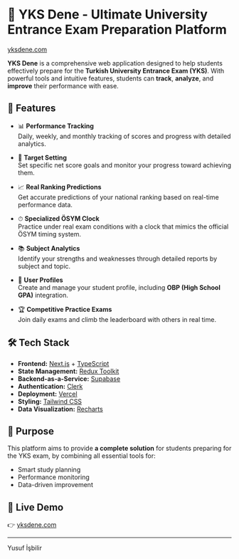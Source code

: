 # 🎯 YKS Dene - Ultimate University Entrance Exam Preparation Platform
[yksdene.com](https://yksdene.com)

**YKS Dene** is a comprehensive web application designed to help students effectively prepare for the **Turkish University Entrance Exam (YKS)**. With powerful tools and intuitive features, students can **track**, **analyze**, and **improve** their performance with ease.

## 🚀 Features

- 📊 **Performance Tracking**  
  Daily, weekly, and monthly tracking of scores and progress with detailed analytics.

- 🎯 **Target Setting**  
  Set specific net score goals and monitor your progress toward achieving them.

- 📈 **Real Ranking Predictions**  
  Get accurate predictions of your national ranking based on real-time performance data.

- ⏱ **Specialized ÖSYM Clock**  
  Practice under real exam conditions with a clock that mimics the official ÖSYM timing system.

- 📚 **Subject Analytics**  
  Identify your strengths and weaknesses through detailed reports by subject and topic.

- 👤 **User Profiles**  
  Create and manage your student profile, including **OBP (High School GPA)** integration.

- 🏆 **Competitive Practice Exams**  
  Join daily exams and climb the leaderboard with others in real time.

## 🛠 Tech Stack

- **Frontend:** [Next.js](https://nextjs.org/) + [TypeScript](https://www.typescriptlang.org/)
- **State Management:** [Redux Toolkit](https://redux-toolkit.js.org/)
- **Backend-as-a-Service:** [Supabase](https://supabase.com/)
- **Authentication:** [Clerk](https://clerk.dev/)
- **Deployment:** [Vercel](https://vercel.com/)
- **Styling:** [Tailwind CSS](https://tailwindcss.com/)
- **Data Visualization:** [Recharts](https://recharts.org/)

## 📌 Purpose

This platform aims to provide **a complete solution** for students preparing for the YKS exam, by combining all essential tools for:
- Smart study planning  
- Performance monitoring  
- Data-driven improvement  

## 🔗 Live Demo

👉 [yksdene.com](https://yksdene.com)

---

Yusuf İşbilir

